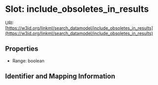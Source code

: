 # Slot: include_obsoletes_in_results

URI: [https://w3id.org/linkml/search_datamodel/include_obsoletes_in_results](https://w3id.org/linkml/search_datamodel/include_obsoletes_in_results)



<!-- no inheritance hierarchy -->


## Properties

 * Range: boolean



## Identifier and Mapping Information





